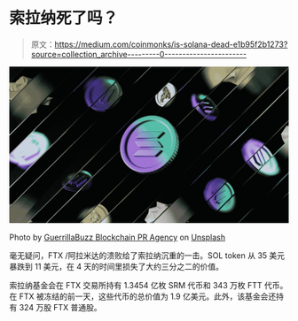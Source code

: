 # 索拉纳死了吗？

> 原文：<https://medium.com/coinmonks/is-solana-dead-e1b95f2b1273?source=collection_archive---------0----------------------->

![](img/37e31ae8780daab2a348f98db1832d49.png)

Photo by [GuerrillaBuzz Blockchain PR Agency](https://unsplash.com/es/@guerrillabuzz?utm_source=medium&utm_medium=referral) on [Unsplash](https://unsplash.com?utm_source=medium&utm_medium=referral)

毫无疑问，FTX /阿拉米达的溃败给了索拉纳沉重的一击。SOL token 从 35 美元暴跌到 11 美元，在 4 天的时间里损失了大约三分之二的价值。

索拉纳基金会在 FTX 交易所持有 1.3454 亿枚 SRM 代币和 343 万枚 FTT 代币。在 FTX 被冻结的前一天，这些代币的总价值为 1.9 亿美元。此外，该基金会还持有 324 万股 FTX 普通股。